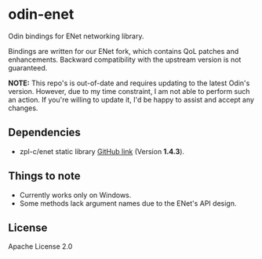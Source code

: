 # odin-enet

Odin bindings for ENet networking library.

Bindings are written for our ENet fork, which contains QoL patches and enhancements. Backward compatibility with the upstream version is not guaranteed.

**NOTE:** This repo's is out-of-date and requires updating to the latest Odin's version. However, due to my time constraint, I am not able to perform such an action. If you're willing to update it, I'd be happy to assist and accept any changes.

## Dependencies

* zpl-c/enet static library [GitHub link](https://github.com/zpl-c/enet) (Version **1.4.3**).

## Things to note

* Currently works only on Windows.
* Some methods lack argument names due to the ENet's API design.

## License

Apache License 2.0
